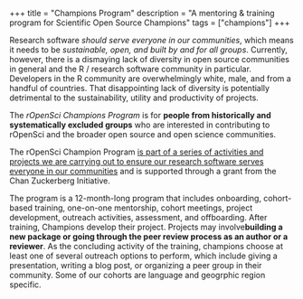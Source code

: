 +++ 
title = "Champions Program" 
description = "A mentoring & training program for Scientific Open Source Champions" 
tags = ["champions"] 
+++

Research software *should serve everyone in our communities*, which means it needs to be *sustainable, open, and built by and for all groups*.
Currently, however, there is a dismaying lack of diversity in open source communities in general and the R / research software community in particular.
Developers in the R community are overwhelmingly white, male, and from a handful of countries.
That disappointing lack of diversity is potentially detrimental to the sustainability, utility and productivity of projects.

The *rOpenSci Champions Program* is for **people from historically and systematically excluded groups** who are interested in contributing to rOpenSci and the broader open source and open science communities.

The rOpenSci Champion Program [is part of a series of activities and projects we are carrying out to ensure our research software serves everyone in our communities](/blog/2021/12/20/inclusive-leadership-program/) and is supported through a grant from the Chan Zuckerberg Initiative.

The program is a 12-month-long program that includes onboarding, cohort-based training, one-on-one mentorship, cohort meetings, project development, outreach activities, assessment, and offboarding.
After training, Champions develop their project.
Projects may involve**building a new package or going through the peer review process as an author or a reviewer**.
As the concluding activity of the training, champions choose at least one of several outreach options to perform, which include giving a presentation, writing a blog post, or organizing a peer group in their community.
Some of our cohorts are language and geogrphic region specific.


